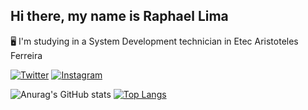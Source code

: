 ## Hi there, my name is Raphael Lima

:desktop_computer: I'm studying in a System Development technician in Etec Aristoteles Ferreira

[![Twitter](https://img.shields.io/badge/Twitter-1DA1F2?style=for-the-badge&logo=twitter&logoColor=white)](https://twitter.com/rapha387)
[![Instagram](https://img.shields.io/badge/Instagram-E4405F?style=for-the-badge&logo=instagram&logoColor=white)](https://www.instagram.com/raphafernandes8/)

![Anurag's GitHub stats](https://github-readme-stats.vercel.app/api?username=Rapha387&show_icons=true&theme=dracula)
[![Top Langs](https://github-readme-stats.vercel.app/api/top-langs/?username=Rapha387&layout=compact&theme=dracula)](https://github.com/anuraghazra/github-readme-stats)

